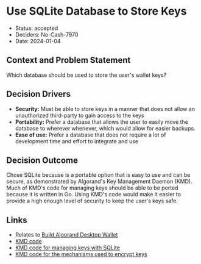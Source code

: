 # Use SQLite Database to Store Keys

- Status: accepted
- Deciders: No-Cash-7970
- Date: 2024-01-04

## Context and Problem Statement

Which database should be used to store the user's wallet keys?

## Decision Drivers

- **Security:** Must be able to store keys in a manner that does not allow an unauthorized third-party to gain access to the keys
- **Portability:** Prefer a database that allows the user to easily move the database to wherever whenever, which would allow for easier backups.
- **Ease of use:** Prefer a database that does not require a lot of development time and effort to integrate and use

## Decision Outcome

Chose SQLite because is a portable option that is easy to use and can be secure, as demonstrated by Algorand's Key Management Daemon (KMD). Much of KMD's code for managing keys should be able to be ported because it is written in Go. Using KMD's code would make it easier to provide a high enough level of security to keep the user's keys safe.

## Links

- Relates to [Build Algorand Desktop Wallet](20231231-build-algorand-desktop-wallet.md)
- [KMD code](https://github.com/algorand/go-algorand/tree/eceed7c0d3df0f412ede27c1aa2b68e0fa21ccab/daemon/kmd)
- [KMD code for managing keys with SQLite](https://github.com/algorand/go-algorand/blob/master/daemon/kmd/wallet/driver/sqlite.go)
- [KMD code for the mechanisms used to encrypt keys](https://github.com/algorand/go-algorand/blob/master/daemon/kmd/wallet/driver/sqlite_crypto.go)
